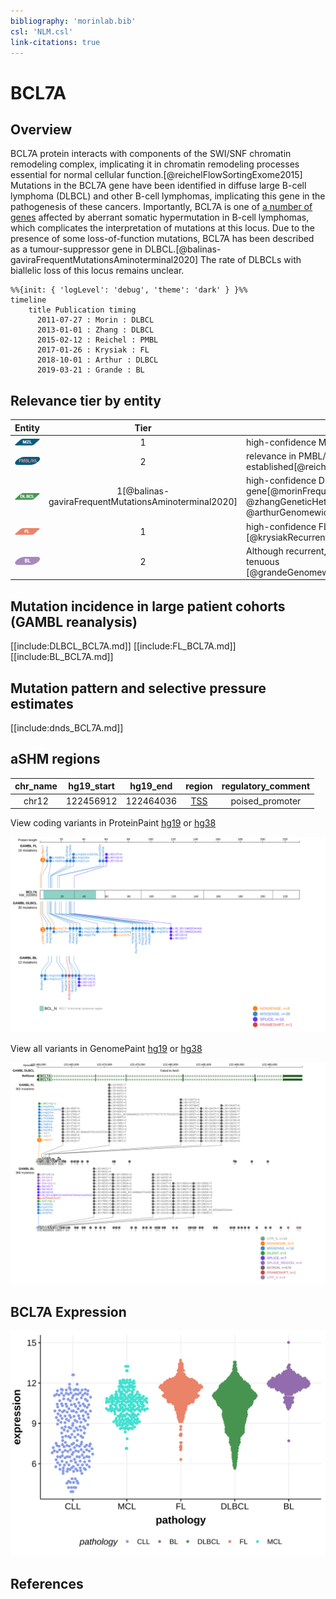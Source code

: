 ```yaml
---
bibliography: 'morinlab.bib'
csl: 'NLM.csl'
link-citations: true
---
```


# BCL7A

## Overview

BCL7A protein interacts with components of the SWI/SNF chromatin remodeling complex, implicating it in chromatin remodeling processes essential for normal cellular function.[@reichelFlowSortingExome2015] Mutations in the BCL7A gene have been identified in diffuse large B-cell lymphoma (DLBCL) and other B-cell lymphomas, implicating this gene in the pathogenesis of these cancers. Importantly, BCL7A is one of [a number of genes](https://github.com/morinlab/LLMPP/wiki/ashm) affected by aberrant somatic hypermutation in B-cell lymphomas, which complicates the interpretation of mutations at this locus. Due to the presence of some loss-of-function mutations, BCL7A has been described as a tumour-suppressor gene in DLBCL.[@balinas-gaviraFrequentMutationsAminoterminal2020] 
The rate of DLBCLs with biallelic loss of this locus remains unclear. 


```mermaid
%%{init: { 'logLevel': 'debug', 'theme': 'dark' } }%%
timeline
    title Publication timing
      2011-07-27 : Morin : DLBCL
      2013-01-01 : Zhang : DLBCL
      2015-02-12 : Reichel : PMBL
      2017-01-26 : Krysiak : FL
      2018-10-01 : Arthur : DLBCL
      2019-03-21 : Grande : BL
```

## Relevance tier by entity

|Entity|Tier|Description                           |
|:------:|:----:|--------------------------------------|
|![MZL](images/icons/MZL_tier1.png)|1|high-confidence MZL gene|
|![PMBL](images/icons/PMBL_tier2.png)|2|relevance in PMBL/cHL/GZL not firmly established[@reichelFlowSortingExome2015]|
|![DLBCL](images/icons/DLBCL_tier1.png) |1[@balinas-gaviraFrequentMutationsAminoterminal2020] | high-confidence DLBCL gene[@morinFrequentMutationHistonemodifying2011; @zhangGeneticHeterogeneityDiffuse2013; @arthurGenomewideDiscoverySomatic2018] |
|![FL](images/icons/FL_tier1.png)    |1 | high-confidence FL gene [@krysiakRecurrentSomaticMutations2017]              |
|![BL](images/icons/BL_tier2.png)    |2 | Although recurrent, the relevance of mutations in BL is tenuous [@grandeGenomewideDiscoverySomatic2019]|


## Mutation incidence in large patient cohorts (GAMBL reanalysis)

[[include:DLBCL_BCL7A.md]]
[[include:FL_BCL7A.md]]
[[include:BL_BCL7A.md]]

## Mutation pattern and selective pressure estimates

[[include:dnds_BCL7A.md]]

## aSHM regions

|chr_name|hg19_start|hg19_end |region                                                                                      |regulatory_comment|
|:--------:|:----------:|:---------:|:--------------------------------------------------------------------------------------------:|:------------------:|
|chr12   |122456912 |122464036|[TSS](https://genome.ucsc.edu/s/rdmorin/GAMBL%20hg19?position=chr12%3A122456912%2D122464036)|poised_promoter   |


View coding variants in ProteinPaint [hg19](https://morinlab.github.io/LLMPP/GAMBL/BCL7A_protein.html)  or [hg38](https://morinlab.github.io/LLMPP/GAMBL/BCL7A_protein_hg38.html)

![](images/proteinpaint/BCL7A_NM_020993.svg)

View all variants in GenomePaint [hg19](https://morinlab.github.io/LLMPP/GAMBL/BCL7A.html)  or [hg38](https://morinlab.github.io/LLMPP/GAMBL/BCL7A_hg38.html)

![](images/proteinpaint/BCL7A.svg)

## BCL7A Expression
![](images/gene_expression/BCL7A_by_pathology.svg)


<!-- ORIGIN: reichelFlowSortingExome2015a -->
<!-- BL: grandeGenomewideDiscoverySomatic2019 -->
<!-- FL: krysiakRecurrentSomaticMutations2017b -->
<!-- BL: grandeGenomewideDiscoverySomatic2019 -->
<!-- DLBCL: arthurGenomewideDiscoverySomatic2018 -->

## References

<!-- PMBL: reichelFlowSortingExome2015a -->
